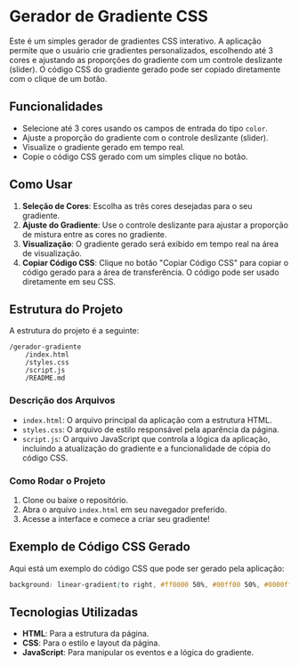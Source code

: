 # Gerador de Gradiente CSS

Este é um simples gerador de gradientes CSS interativo. A aplicação permite que o usuário crie gradientes personalizados, escolhendo até 3 cores e ajustando as proporções do gradiente com um controle deslizante (slider). O código CSS do gradiente gerado pode ser copiado diretamente com o clique de um botão.

## Funcionalidades

- Selecione até 3 cores usando os campos de entrada do tipo `color`.
- Ajuste a proporção do gradiente com o controle deslizante (slider).
- Visualize o gradiente gerado em tempo real.
- Copie o código CSS gerado com um simples clique no botão.

## Como Usar

1. **Seleção de Cores**: Escolha as três cores desejadas para o seu gradiente.
2. **Ajuste do Gradiente**: Use o controle deslizante para ajustar a proporção de mistura entre as cores no gradiente.
3. **Visualização**: O gradiente gerado será exibido em tempo real na área de visualização.
4. **Copiar Código CSS**: Clique no botão "Copiar Código CSS" para copiar o código gerado para a área de transferência. O código pode ser usado diretamente em seu CSS.

## Estrutura do Projeto

A estrutura do projeto é a seguinte:

```
/gerador-gradiente
    /index.html
    /styles.css
    /script.js
    /README.md
```

### Descrição dos Arquivos

- `index.html`: O arquivo principal da aplicação com a estrutura HTML.
- `styles.css`: O arquivo de estilo responsável pela aparência da página.
- `script.js`: O arquivo JavaScript que controla a lógica da aplicação, incluindo a atualização do gradiente e a funcionalidade de cópia do código CSS.

### Como Rodar o Projeto

1. Clone ou baixe o repositório.
2. Abra o arquivo `index.html` em seu navegador preferido.
3. Acesse a interface e comece a criar seu gradiente!

## Exemplo de Código CSS Gerado

Aqui está um exemplo do código CSS que pode ser gerado pela aplicação:

```css
background: linear-gradient(to right, #ff0000 50%, #00ff00 50%, #0000ff 100%);
```

## Tecnologias Utilizadas

- **HTML**: Para a estrutura da página.
- **CSS**: Para o estilo e layout da página.
- **JavaScript**: Para manipular os eventos e a lógica do gradiente.

